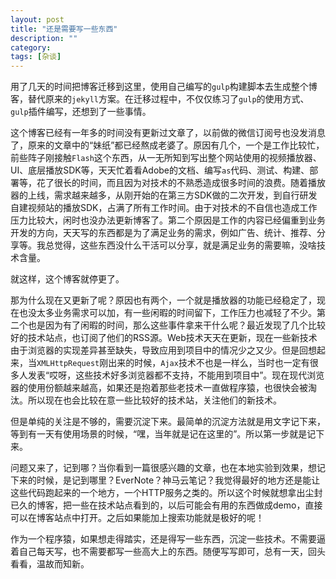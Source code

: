 ```yaml
---
layout: post
title: "还是需要写一些东西"
description: ""
category: 
tags: [杂谈]
---
```


用了几天的时间把博客迁移到这里，使用自己编写的`gulp`构建脚本去生成整个博客，替代原来的`jekyll`方案。在迁移过程中，不仅仅练习了`gulp`的使用方式、`gulp`插件编写，还想到了一些事情。

这个博客已经有一年多的时间没有更新过文章了，以前做的微信订阅号也没发消息了，原来的文章中的“妹纸”都已经熬成老婆了。原因有几个，一个是工作比较忙，前些阵子刚接触`Flash`这个东西，从一无所知到写出整个网站使用的视频播放器、UI、底层播放SDK等，天天忙着看Adobe的文档、编写`as`代码、测试、构建、部署等，花了很长的时间，而且因为对技术的不熟悉造成很多时间的浪费。随着播放器的上线，需求越来越多，从刚开始的在第三方SDK做的二次开发，到自行研发自建视频站的播放SDK，占满了所有工作时间。由于对技术的不自信也造成工作压力比较大，闲时也没办法更新博客了。第二个原因是工作的内容已经偏重到业务开发的方向，天天写的东西都是为了满足业务的需求，例如广告、统计、推荐、分享等。我总觉得，这些东西没什么干活可以分享，就是满足业务的需要嘛，没啥技术含量。

就这样，这个博客就停更了。

那为什么现在又更新了呢？原因也有两个，一个就是播放器的功能已经稳定了，现在也没太多业务需求可以加，有一些闲暇的时间留下，工作压力也减轻了不少。第二个也是因为有了闲暇的时间，那么这些事件拿来干什么呢？最近发现了几个比较好的技术站点，也订阅了他们的RSS源。Web技术天天在更新，现在一些新技术由于浏览器的实现差异甚至缺失，导致应用到项目中的情况少之又少。但是回想起来，当`XMLHttpRequest`刚出来的时候，`Ajax`技术不也是一样么，当时也一定有很多人发表“哎呀，这些技术好多浏览器都不支持，不能用到项目中”。现在现代浏览器的使用份额越来越高，如果还是抱着那些老技术一直做程序猿，也很快会被淘汰。所以现在也会比较在意一些比较好的技术站，关注他们的新技术。

但是单纯的关注是不够的，需要沉淀下来。最简单的沉淀方法就是用文字记下来，等到有一天有使用场景的时候，“嘿，当年就是记在这里的”。所以第一步就是记下来。

问题又来了，记到哪？当你看到一篇很感兴趣的文章，也在本地实验到效果，想记下来的时候，是记到哪里？EverNote？神马云笔记？我觉得最好的地方还是能让这些代码跑起来的一个地方，一个HTTP服务之类的。所以这个时候就想拿出尘封已久的博客，把一些在技术站点看到的，以后可能会有用的东西做成demo，直接可以在博客站点中打开。之后如果能加上搜索功能就是极好的呢！

作为一个程序猿，如果想走得踏实，还是得写一些东西，沉淀一些技术。不需要逼着自己每天写，也不需要都写一些高大上的东西。随便写写即可，总有一天，回头看看，温故而知新。
